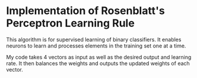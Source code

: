 # Implementation of Rosenblatt's Perceptron Learning Rule
This algorithm is for supervised learning of binary classifiers. It enables neurons to learn and processes elements in the training set one at a time. 

My code takes 4 vectors as input as well as the desired output and learning rate. It then balances the weights and outputs the updated weights of each vector.
